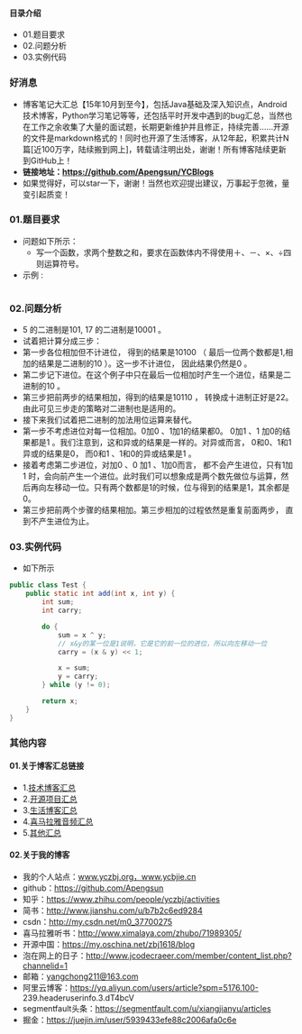 #### 目录介绍
- 01.题目要求
- 02.问题分析
- 03.实例代码



### 好消息
- 博客笔记大汇总【15年10月到至今】，包括Java基础及深入知识点，Android技术博客，Python学习笔记等等，还包括平时开发中遇到的bug汇总，当然也在工作之余收集了大量的面试题，长期更新维护并且修正，持续完善……开源的文件是markdown格式的！同时也开源了生活博客，从12年起，积累共计N篇[近100万字，陆续搬到网上]，转载请注明出处，谢谢！所有博客陆续更新到GitHub上！
- **链接地址：https://github.com/Apengsun/YCBlogs**
- 如果觉得好，可以star一下，谢谢！当然也欢迎提出建议，万事起于忽微，量变引起质变！






### 01.题目要求
- 问题如下所示：
    - 写一个函数，求两个整数之和，要求在函数体内不得使用＋、－、×、÷四则运算符号。
- 示例 :
    ```

    ```




### 02.问题分析
- 5 的二进制是101, 17 的二进制是10001 。
- 试着把计算分成三步：
- 第一步各位相加但不计进位， 得到的结果是10100 （ 最后一位两个数都是1,相加的结果是二进制的10 ）。这一步不计进位， 因此结果仍然是0 。
- 第二步记下进位。在这个例子中只在最后一位相加时产生一个进位，结果是二进制的10 。
- 第三步把前两步的结果相加，得到的结果是10110 ， 转换成十进制正好是22。由此可见三步走的策略对二进制也是适用的。
- 接下来我们试着把二进制的加法用位运算来替代。
- 第一步不考虑进位对每一位相加。0加0 、1加1的结果都0。 0加1 、1 加0的结果都是1 。我们注意到，这和异或的结果是一样的。对异或而言， 0和0、1和1异或的结果是0， 而0和1 、1和0的异或结果是1 。
- 接着考虑第二步进位，对加0 、0 加1 、1加0而言， 都不会产生进位，只有1加1 时，会向前产生一个进位。此时我们可以想象成是两个数先做位与运算，然后再向左移动一位。只有两个数都是1的时候，位与得到的结果是1，其余都是0。
- 第三步把前两个步骤的结果相加。第三步相加的过程依然是重复前面两步， 直到不产生进位为止。


### 03.实例代码
- 如下所示
```java
public class Test {
    public static int add(int x, int y) {
        int sum;
        int carry;

        do {
            sum = x ^ y;
            // x&y的某一位是1说明，它是它的前一位的进位，所以向左移动一位
            carry = (x & y) << 1;

            x = sum;
            y = carry;
        } while (y != 0);

        return x;
    }
}
```




### 其他内容
#### 01.关于博客汇总链接
- 1.[技术博客汇总](https://www.jianshu.com/p/614cb839182c)
- 2.[开源项目汇总](https://blog.csdn.net/m0_37700275/article/details/80863574)
- 3.[生活博客汇总](https://blog.csdn.net/m0_37700275/article/details/79832978)
- 4.[喜马拉雅音频汇总](https://www.jianshu.com/p/f665de16d1eb)
- 5.[其他汇总](https://www.jianshu.com/p/53017c3fc75d)



#### 02.关于我的博客
- 我的个人站点：www.yczbj.org，www.ycbjie.cn
- github：https://github.com/Apengsun
- 知乎：https://www.zhihu.com/people/yczbj/activities
- 简书：http://www.jianshu.com/u/b7b2c6ed9284
- csdn：http://my.csdn.net/m0_37700275
- 喜马拉雅听书：http://www.ximalaya.com/zhubo/71989305/
- 开源中国：https://my.oschina.net/zbj1618/blog
- 泡在网上的日子：http://www.jcodecraeer.com/member/content_list.php?channelid=1
- 邮箱：yangchong211@163.com
- 阿里云博客：https://yq.aliyun.com/users/article?spm=5176.100- 239.headeruserinfo.3.dT4bcV
- segmentfault头条：https://segmentfault.com/u/xiangjianyu/articles
- 掘金：https://juejin.im/user/5939433efe88c2006afa0c6e










